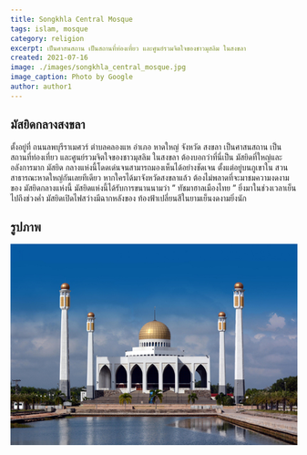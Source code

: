 ```yaml
---
title: Songkhla Central Mosque
tags: islam, mosque
category: religion
excerpt: เป็นศาสนสถาน เป็นสถานที่ท่องเที่ยว และศูนย์รวมจิตใจของชาวมุสลิม ในสงขลา
created: 2021-07-16
image: ./images/songkhla_central_mosque.jpg
image_caption: Photo by Google
author: author1
---
```


## มัสยิดกลางสงขลา

ตั้งอยู่ที่ ถนนลพบุรีราเมศวร์  ตำบลคลองแห อำเภอ หาดใหญ่ จังหวัด สงขลา เป็นศาสนสถาน เป็นสถานที่ท่องเที่ยว และศูนย์รวมจิตใจของชาวมุสลิม ในสงขลา ต้องบอกว่าที่นี่เป็น มัสยิดที่ใหญ่และอลังการมาก มัสยิด กลางแห่งนี้โดดเด่นจนสามารถมองเห็นได้อย่างชัดเจน ตั้งแต่อยู่บนภูเขาใน สวนสาธารณะหาดใหญ่กันเลยทีเดียว หากใครได้มาจังหวัดสงขลาแล้ว ต้องไม่พลาดที่จะมาชมความงดงามของ มัสยิดกลางแห่งนี้  มัสยิดแห่งนี้ได้รับการขนานนามว่า ” ทัชมาฮาลเมืองไทย ” ยิ่งมาในช่วงเวลาเย็นไปถึงช่วงค่ำ มัสยิดเปิดไฟสว่างมีฉากหลังของ ท้องฟ้าเปลี่ยนสีในยามเย็นงดงามยิ่งนัก

## รูปภาพ

![Songkhla Central Mosque](./images/songkhla_central_mosque.jpg)